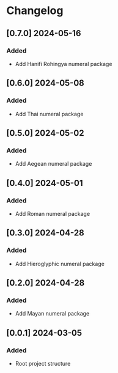 # Changelog
<!-- https://keepachangelog.com/en/1.0.0/ -->

## [0.7.0]  2024-05-16
### Added
- Add Hanifi Rohingya numeral package

## [0.6.0]  2024-05-08
### Added
- Add Thai numeral package

## [0.5.0]  2024-05-02
### Added
- Add Aegean numeral package

## [0.4.0]  2024-05-01
### Added
- Add Roman numeral package

## [0.3.0]  2024-04-28
### Added
- Add Hieroglyphic numeral package

## [0.2.0]  2024-04-28
### Added
- Add Mayan numeral package

## [0.0.1]  2024-03-05
### Added
- Root project structure
